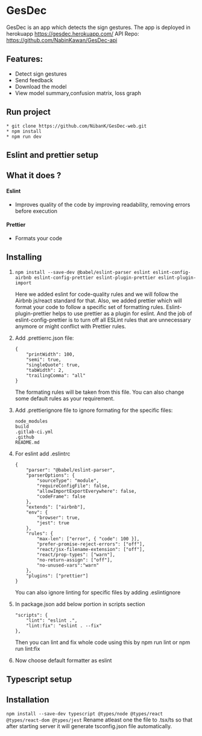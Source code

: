 # GesDec 
GesDec is an app which detects the sign gestures. The app is deployed in herokuapp https://gesdec.herokuapp.com/
API Repo: https://github.com/NabinKawan/GesDec-api 

## Features:
* Detect sign gestures
* Send feedback
* Download the model
* View model summary,confusion matrix, loss graph

## Run project
``` 
* git clone https://github.com/NibanK/GesDec-web.git
* npm install 
* npm run dev
```

## Eslint and prettier setup
## What it does ?
#### Eslint
* Improves quality of the code by improving readability, removing errors before execution

#### Prettier
* Formats your code

## Installing
1.  ``` npm install --save-dev @babel/eslint-parser eslint eslint-config-airbnb eslint-config-prettier eslint-plugin-prettier eslint-plugin-import  ```
    
    Here we added eslint for code-quality rules and we will follow the Airbnb js/react standard for that.
    Also, we added prettier which will format your code to follow a specific set of formatting rules. Eslint-plugin-prettier helps to use prettier as a plugin for eslint.
    And the job of eslint-config-prettier is to turn off all ESLint rules that are unnecessary anymore or might conflict with Prettier rules.

2. Add .prettierrc.json file:
    ```
    {
        "printWidth": 100,
        "semi": true,
        "singleQuote": true,
        "tabWidth": 2,
        "trailingComma": "all"
    }
    ```
    The formating rules will be taken from this file. You can also change some default rules as your requirement.

3. Add .prettierignore file to ignore formating for the specific files:
    ```
    node_modules
    build
    .gitlab-ci.yml
    .github
    README.md
    ```
3. For eslint add .eslintrc
    ```
    {
        "parser": "@babel/eslint-parser",
        "parserOptions": {
            "sourceType": "module",
            "requireConfigFile": false,
            "allowImportExportEverywhere": false,
            "codeFrame": false
        },
        "extends": ["airbnb"],
        "env": {
            "browser": true,
            "jest": true
        },
        "rules": {
            "max-len": ["error", { "code": 100 }],
            "prefer-promise-reject-errors": ["off"],
            "react/jsx-filename-extension": ["off"],
            "react/prop-types": ["warn"],
            "no-return-assign": ["off"],
            "no-unused-vars":"warn"
        },
        "plugins": ["prettier"]
    }
    ``` 
    You can also ignore linting for specific files by adding .eslintignore

4. In package.json add below portion in scripts section
    ```
    "scripts": {
        "lint": "eslint .",
        "lint:fix": "eslint . --fix"
    },
   ```
    Then you can lint and fix whole code using this by npm run lint or npm run lint:fix

5. Now choose default formatter as eslint 

## Typescript setup
## Installation
``` npm install --save-dev typescript @types/node @types/react @types/react-dom @types/jest ```
Rename atleast one the file to .tsx/ts so that after starting server it will generate tsconfig.json file automatically.

